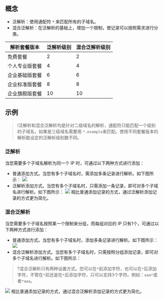 ## 概念
- 泛解析：使用通配符 `*` 来匹配所有的子域名。
- 混合泛解析：在泛解析的基础上，增加一个限制，使记录可以按照需求进行分类。

|解析套餐版本 | 泛解析级别 | 混合泛解析级别
|---|---|---|
| 免费套餐 | 2 |2 |
| 个人专业版套餐| 4 | 4 |
| 企业基础版套餐| 6 | 6 |
| 企业标准版套餐| 8 | 8 |
| 企业旗舰版套餐| 10 | 10 |

## 示例
>!泛解析和混合泛解析均是针对二级域名的解析，通配符只能匹配一个级别的子域名，如果是三级域名需要用 `*.example`来匹配。使用不同套餐版本的解析能设定的泛解析级别数不同。

### 泛解析
当您需要多个子域名解析为同一个 IP 时，可通过以下两种方式进行添加：
- 普通添加方式。当您有多个子域名时，需添加多条记录进行解析。如下图所示：
![](https://main.qcloudimg.com/raw/1c733d5f2b96163ffcd6d1ce8a0817fb.png)
- 泛解析添加方式。当您有多个子域名时，只需添加一条记录，即可对多个子域名进行解析。如下图所示：
![](https://main.qcloudimg.com/raw/b8990e143e5fac8a532b6414a928a246.png)
相比普通添加记录的方式，通过泛解析添加记录的方式更为简化。

### 混合泛解析
当您需要多个子域名按照某一个限制来分组，而每组对应的 IP 只有1个，可通过以下两种方式进行添加：
- 普通添加方式。当您有多个子域名时，添加多条记录进行解析。如下图所示：
![](https://main.qcloudimg.com/raw/47713985fa1be2c9881deceea79ebbf5.png) 
- 混合泛解析添加方式。当您有多个子域名时，只需按照分组添加记录，即可对多个子域名进行解析。如下图所示：
>?混合泛解析只有两种设置方式。您可以在`*`前添加字符，也可以在`*`后添加字符，不管在`*`前还是在`*`后添加字符，只可以支持3个字符。例如：`aaa*`或者`*aaa`。
>
![](https://main.qcloudimg.com/raw/732abcdde824d136e12ec9aa2810f520.png)
相比普通添加记录的方式，通过混合泛解析添加记录的方式更为简化。

